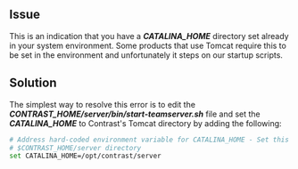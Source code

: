 <!--
title: "When I Try To Start TeamServer I Receive An Error That BASE_DIRECTORY Must Be Set"
description: "Explanation of BASE_DIRECTORY error"
tags: "troubleshoot setup FAQ TeamServer BaseDirectory"
-->

## Issue

This is an indication that you have a ***CATALINA_HOME*** directory set already in your system environment. Some products that use Tomcat require this to be set in the environment and unfortunately it steps on our startup scripts.


## Solution

The simplest way to resolve this error is to edit the ***CONTRAST_HOME/server/bin/start-teamserver.sh*** file and set the ***CATALINA_HOME*** to Contrast's Tomcat directory by adding the following:

```sh
# Address hard-coded environment variable for CATALINA_HOME - Set this directory to your 
# $CONTRAST_HOME/server directory
set CATALINA_HOME=/opt/contrast/server
```
